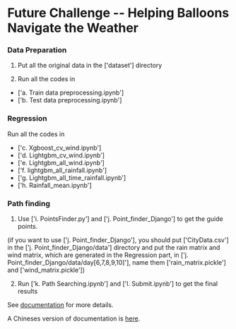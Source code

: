 # Future Challenge -- Helping Balloons Navigate the Weather

### Data Preparation

1. Put all the original data in the ['dataset'] directory

2. Run all the codes in 

 - ['a. Train data preprocessing.ipynb'] 
 - ['b. Test data preprocessing.ipynb'] 

### Regression

Run all the codes in 

 - ['c. Xgboost_cv_wind.ipynb'] 
 - ['d. Lightgbm_cv_wind.ipynb'] 
 - ['e. Lightgbm_all_wind.ipynb'] 
 - ['f. lightgbm_all_rainfall.ipynb']
 - ['g. Lightgbm_all_time_rainfall.ipynb']
 - ['h. Rainfall_mean.ipynb']

### Path finding

1. Use ['i. PointsFinder.py'] and ['j. Point_finder_Django'] to get the guide points.

(if you want to use ['j. Point_finder_Django'], you should put ['CityData.csv'] in the ['j. Point_finder_Django/data'] directory and put the rain matrix and wind matrix, which are generated in the Regression part, in ['j. Point_finder_Django/data/day[6,7,8,9,10]'], name them ['rain_matrix.pickle'] and ['wind_matrix.pickle'])

2. Run ['k. Path Searching.ipynb'] and ['l. Submit.ipynb'] to get the final results

See [documentation]( https://tianchi.aliyun.com/forum/new_articleDetail.html?spm=5176.8366600.0.0.7f3f311frqsV4b&raceId=231622&postsId=4259) for more details.

A Chineses version of documentation is [here](http://blog.csdn.net/zjupeco/article/details/79423397).



